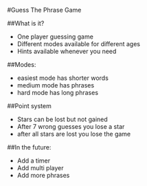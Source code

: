 #Guess The Phrase Game

##What is it?
- One player guessing game
- Different modes available for different ages
- Hints available whenever you need

##Modes:
- easiest mode has shorter words
- medium mode has phrases
- hard mode has long phrases

##Point system 
- Stars can be lost but not gained
- After 7 wrong guesses you lose a star
- after all stars are lost you lose the game

##In the future:
- Add a timer
- Add multi player
- Add more phrases


